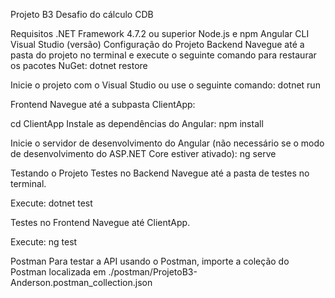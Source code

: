 Projeto B3
Desafio do cálculo CDB

Requisitos
.NET Framework 4.7.2 ou superior
Node.js e npm
Angular CLI
Visual Studio (versão)
Configuração do Projeto
Backend
Navegue até a pasta do projeto no terminal e execute o seguinte comando para restaurar os pacotes NuGet:
dotnet restore

Inicie o projeto com o Visual Studio ou use o seguinte comando:
dotnet run

Frontend
Navegue até a subpasta ClientApp:

cd ClientApp
Instale as dependências do Angular:
npm install

Inicie o servidor de desenvolvimento do Angular (não necessário se o modo de desenvolvimento do ASP.NET Core estiver ativado):
ng serve

Testando o Projeto
Testes no Backend
Navegue até a pasta de testes no terminal.

Execute:
dotnet test

Testes no Frontend
Navegue até ClientApp.

Execute:
ng test

Postman
Para testar a API usando o Postman, importe a coleção do Postman localizada em ./postman/ProjetoB3-Anderson.postman_collection.json